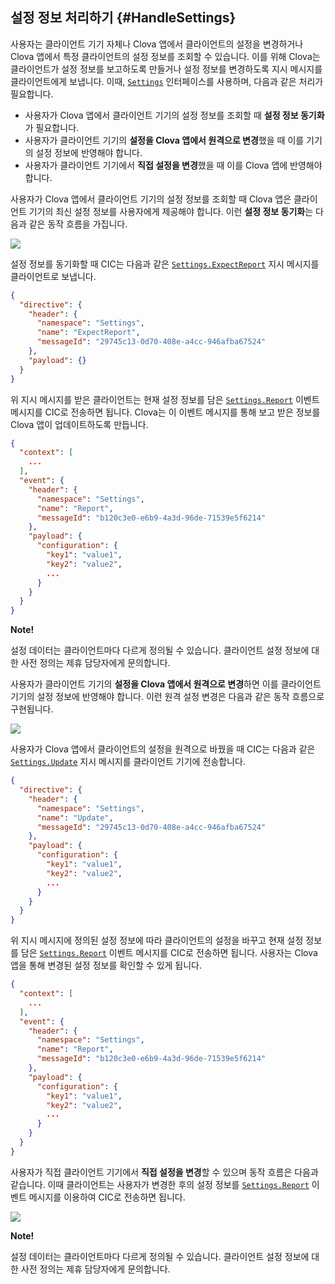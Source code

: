 ## 설정 정보 처리하기 {#HandleSettings}

사용자는 클라이언트 기기 자체나 Clova 앱에서 클라이언트의 설정을 변경하거나 Clova 앱에서 특정 클라이언트의 설정 정보를 조회할 수 있습니다. 이를 위해 Clova는 클라이언트가 설정 정보를 보고하도록 만들거나 설정 정보를 변경하도록 지시 메시지를 클라이언트에게 보냅니다. 이때, [`Settings`](/CIC/References/CICInterface/Settings.md) 인터페이스를 사용하며, 다음과 같은 처리가 필요합니다.

* 사용자가 Clova 앱에서 클라이언트 기기의 설정 정보를 조회할 때 **설정 정보 동기화**가 필요합니다.
* 사용자가 클라이언트 기기의 **설정을 Clova 앱에서 원격으로 변경**했을 때 이를 기기의 설정 정보에 반영해야 합니다.
* 사용자가 클라이언트 기기에서 **직접 설정을 변경**했을 때 이를 Clova 앱에 반영해야 합니다.

사용자가 Clova 앱에서 클라이언트 기기의 설정 정보를 조회할 때 Clova 앱은 클라이언트 기기의 최신 설정 정보를 사용자에게 제공해야 합니다. 이런 **설정 정보 동기화**는 다음과 같은 동작 흐름을 가집니다.

![](/CIC/Resources/Images/CIC_Settings_Synchronize_Settings_Info.svg)

설정 정보를 동기화할 때 CIC는 다음과 같은 [`Settings.ExpectReport`](/CIC/References/CICInterface/Settings.md#ExpectReport) 지시 메시지를 클라이언트로 보냅니다.

```json
{
  "directive": {
    "header": {
      "namespace": "Settings",
      "name": "ExpectReport",
      "messageId": "29745c13-0d70-408e-a4cc-946afba67524"
    },
    "payload": {}
  }
}
```

위 지시 메시지를 받은 클라이언트는 현재 설정 정보를 담은 [`Settings.Report`](/CIC/References/CICInterface/Settings.md#Report) 이벤트 메시지를 CIC로 전송하면 됩니다. Clova는 이 이벤트 메시지를 통해 보고 받은 정보를 Clova 앱이 업데이트하도록 만듭니다.

```json
{
  "context": [
    ...
  ],
  "event": {
    "header": {
      "namespace": "Settings",
      "name": "Report",
      "messageId": "b120c3e0-e6b9-4a3d-96de-71539e5f6214"
    },
    "payload": {
      "configuration": {
        "key1": "value1",
        "key2": "value2",
        ...
      }
    }
  }
}
```

<div class="note">
  <p><strong>Note!</strong></p>
  <p>설정 데이터는 클라이언트마다 다르게 정의될 수 있습니다. 클라이언트 설정 정보에 대한 사전 정의는 제휴 담당자에게 문의합니다.</p>
</div>

사용자가 클라이언트 기기의 **설정을 Clova 앱에서 원격으로 변경**하면 이를 클라이언트 기기의 설정 정보에 반영해야 합니다. 이런 원격 설정 변경은 다음과 같은 동작 흐름으로 구현됩니다.

![](/CIC/Resources/Images/CIC_Settings_Change_Settings_Via_Clova_App.svg)

사용자가 Clova 앱에서 클라이언트의 설정을 원격으로 바꿨을 때 CIC는 다음과 같은 [`Settings.Update`](/CIC/References/CICInterface/Settings.md#Update) 지시 메시지를 클라이언트 기기에 전송합니다.

```json
{
  "directive": {
    "header": {
      "namespace": "Settings",
      "name": "Update",
      "messageId": "29745c13-0d70-408e-a4cc-946afba67524"
    },
    "payload": {
      "configuration": {
        "key1": "value1",
        "key2": "value2",
        ...
      }
    }
  }
}
```

위 지시 메시지에 정의된 설정 정보에 따라 클라이언트의 설정을 바꾸고 현재 설정 정보를 담은 [`Settings.Report`](/CIC/References/CICInterface/Settings.md#Report) 이벤트 메시지를 CIC로 전송하면 됩니다. 사용자는 Clova 앱을 통해 변경된 설정 정보를 확인할 수 있게 됩니다.

```json
{
  "context": [
    ...
  ],
  "event": {
    "header": {
      "namespace": "Settings",
      "name": "Report",
      "messageId": "b120c3e0-e6b9-4a3d-96de-71539e5f6214"
    },
    "payload": {
      "configuration": {
        "key1": "value1",
        "key2": "value2",
        ...
      }
    }
  }
}
```

사용자가 직접 클라이언트 기기에서 **직접 설정을 변경**할 수 있으며 동작 흐름은 다음과 같습니다. 이때 클라이언트는 사용자가 변경한 후의 설정 정보를 [`Settings.Report`](/CIC/References/CICInterface/Settings.md#Report) 이벤트 메시지를 이용하여 CIC로 전송하면 됩니다.

![](/CIC/Resources/Images/CIC_Settings_Change_Settings_On_Device.svg)

<div class="note">
  <p><strong>Note!</strong></p>
  <p>설정 데이터는 클라이언트마다 다르게 정의될 수 있습니다. 클라이언트 설정 정보에 대한 사전 정의는 제휴 담당자에게 문의합니다.</p>
</div>
